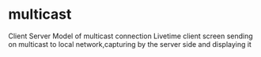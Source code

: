 # multicast
Client Server Model of multicast connection
Livetime client screen sending on multicast to local network,capturing by the server side and displaying it
